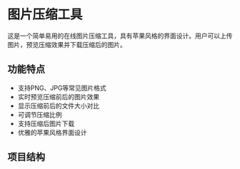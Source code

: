 # 图片压缩工具

这是一个简单易用的在线图片压缩工具，具有苹果风格的界面设计。用户可以上传图片，预览压缩效果并下载压缩后的图片。

## 功能特点

- 支持PNG、JPG等常见图片格式
- 实时预览压缩前后的图片效果
- 显示压缩前后的文件大小对比
- 可调节压缩比例
- 支持压缩后图片下载
- 优雅的苹果风格界面设计

## 项目结构